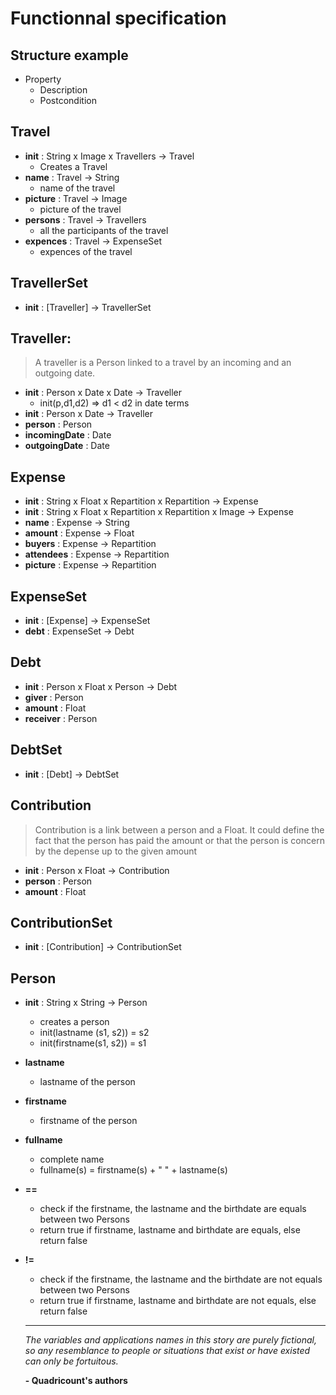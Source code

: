 # Functionnal specification

## Structure example

- Property
  - Description
  - Postcondition

## Travel

- **init** : String x Image x Travellers -> Travel
  - Creates a Travel
- **name** : Travel ->  String
  - name of the travel
- **picture** : Travel -> Image
  - picture of the travel
- **persons** : Travel -> Travellers
  - all the participants of the travel
- **expences** : Travel -> ExpenseSet
  - expences of the travel  

## TravellerSet

- **init** : [Traveller] -> TravellerSet

## Traveller:
 > A traveller is a Person linked to a travel by an incoming and an outgoing date.

- **init** : Person x Date x Date -> Traveller
  - init(p,d1,d2) => d1 < d2 in date terms
- **init** : Person x Date -> Traveller
- **person** : Person
- **incomingDate** : Date
- **outgoingDate** : Date





## Expense

- **init** : String x Float x Repartition x Repartition -> Expense
- **init** : String x Float x Repartition x Repartition x Image -> Expense
- **name** : Expense -> String
- **amount** : Expense -> Float
- **buyers** : Expense -> Repartition
- **attendees** : Expense -> Repartition
- **picture** : Expense -> Repartition

## ExpenseSet

- **init** : [Expense] -> ExpenseSet
- **debt** : ExpenseSet -> Debt

## Debt
- **init** : Person x Float x Person -> Debt
- **giver** : Person
- **amount** : Float
- **receiver** : Person

## DebtSet
- **init** : [Debt] -> DebtSet

## Contribution
> Contribution is a link between a person and a Float. It could define the fact that the person has paid the amount or that the person is concern by the depense up to the given amount

- **init** : Person x Float -> Contribution
- **person** : Person
- **amount** : Float

## ContributionSet

- **init** : [Contribution] -> ContributionSet

## Person
- **init** : String x String -> Person
  - creates a person
  - init(lastname (s1, s2)) = s2
  - init(firstname(s1, s2)) = s1
- **lastname**
  - lastname of the person
- **firstname**
  - firstname of the person
- **fullname**
  - complete name
  - fullname(s) = firstname(s) + " " + lastname(s)
- **==**
  - check if the firstname, the lastname and the birthdate are equals between two Persons
  - return true if firstname, lastname and birthdate are equals, else return false
- **!=**
  - check if the firstname, the lastname and the birthdate are not equals between two Persons
  - return true if firstname, lastname and birthdate are not equals, else return false



  -----
  *The variables and applications names in this story are purely fictional, so any resemblance to people or situations that exist or have existed can only be fortuitous.*

  **- Quadricount's authors**
